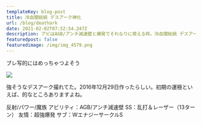 ```yaml
---
templateKey: blog-post
title: 冷血闇総統 デスアーク神化
url: /blog/deathark
date: 2021-02-02T07:52:54.247Z
description: アビはAGB/アンチ減速壁と爆発でそれなりに使える枠。冷血闇総統 デスアークです〜
featuredpost: false
featuredimage: /img/img_4579.png
---
```

ブレ写的にはめっちゃつよそう

![](/img/img_4579.png)

強そうなデスアーク撮れてた。2016年12月29日作ったらしい。初期の運極といえば、的なところありますよね。

反射/パワー/魔族
アビリティ：AGB/アンチ減速壁
SS：乱打＆レーザー（13ターン）
友情：超強爆発
サブ：WエナジーサークルS